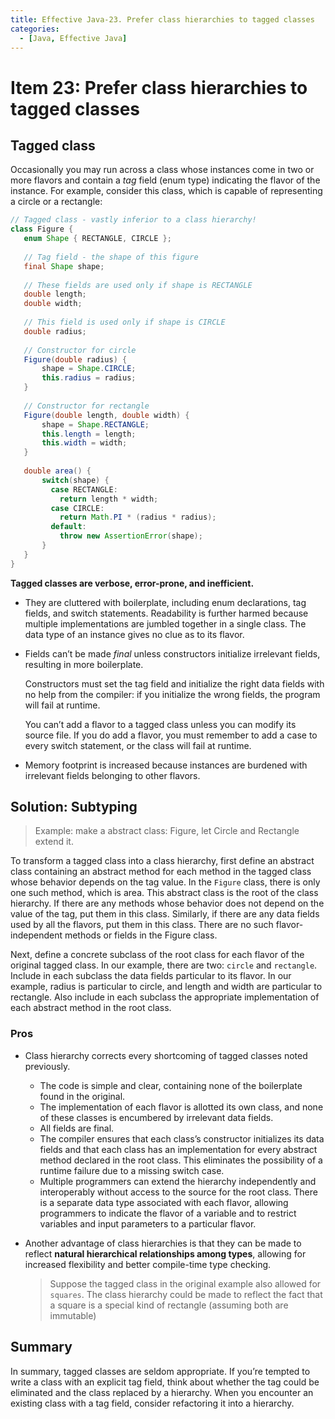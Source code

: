 ```yaml
---
title: Effective Java-23. Prefer class hierarchies to tagged classes
categories:
  - [Java, Effective Java]
---
```


# Item 23: Prefer class hierarchies to tagged classes

## Tagged class

Occasionally you may run across a class whose instances come in two or more flavors and contain a *tag* field (enum type) indicating the flavor of the instance. For example, consider this class, which is capable of representing a circle or a rectangle:

```java
// Tagged class - vastly inferior to a class hierarchy!
class Figure {
   enum Shape { RECTANGLE, CIRCLE };
  
   // Tag field - the shape of this figure
   final Shape shape;
  
   // These fields are used only if shape is RECTANGLE
   double length;
   double width;
  
   // This field is used only if shape is CIRCLE
   double radius;
  
   // Constructor for circle
   Figure(double radius) {
       shape = Shape.CIRCLE;
       this.radius = radius;
   }
  
   // Constructor for rectangle
   Figure(double length, double width) {
       shape = Shape.RECTANGLE;
       this.length = length;
       this.width = width;
   }
  
   double area() {
       switch(shape) {
         case RECTANGLE:
           return length * width;
         case CIRCLE:
           return Math.PI * (radius * radius);
         default:
           throw new AssertionError(shape);
       }
   }
}
```

**Tagged classes are verbose, error-prone, and inefficient.**

- They are cluttered with boilerplate, including enum declarations, tag fields, and switch statements. Readability is further harmed because multiple implementations are jumbled together in a single class. The data type of an instance gives no clue as to its flavor.

- Fields can’t be made *final* unless constructors initialize irrelevant fields, resulting in more boilerplate.

  Constructors must set the tag field and initialize the right data fields with no help from the compiler: if you initialize the wrong fields, the program will fail at runtime.

  You can’t add a flavor to a tagged class unless you can modify its source file. If you do add a flavor, you must remember to add a case to every switch statement, or the class will fail at runtime.

- Memory footprint is increased because instances are burdened with irrelevant fields belonging to other flavors.

## Solution: Subtyping

> Example: make a abstract class: Figure, let Circle and Rectangle extend it.

To transform a tagged class into a class hierarchy, first define an abstract class containing an abstract method for each method in the tagged class whose behavior depends on the tag value. In the `Figure` class, there is only one such method, which is area. This abstract class is the root of the class hierarchy. If there are any methods whose behavior does not depend on the value of the tag, put them in this class. Similarly, if there are any data fields used by all the flavors, put them in this class. There are no such flavor-independent methods or fields in the Figure class.

Next, define a concrete subclass of the root class for each flavor of the original tagged class. In our example, there are two: `circle` and `rectangle`. Include in each subclass the data fields particular to its flavor. In our example, radius is particular to circle, and length and width are particular to rectangle. Also include in each subclass the appropriate implementation of each abstract method in the root class.

### Pros

- Class hierarchy corrects every shortcoming of tagged classes noted previously.
  - The code is simple and clear, containing none of the boilerplate found in the original.
  - The implementation of each flavor is allotted its own class, and none of these classes is encumbered by irrelevant data fields.
  - All fields are final.
  - The compiler ensures that each class’s constructor initializes its data fields and that each class has an implementation for every abstract method declared in the root class. This eliminates the possibility of a runtime failure due to a missing switch case.
  - Multiple programmers can extend the hierarchy independently and interoperably without access to the source for the root class. There is a separate data type associated with each flavor, allowing programmers to indicate the flavor of a variable and to restrict variables and input parameters to a particular flavor.

- Another advantage of class hierarchies is that they can be made to reflect **natural hierarchical relationships among types**, allowing for increased flexibility and better compile-time type checking.

  > Suppose the tagged class in the original example also allowed for `squares`. The class hierarchy could be made to reflect the fact that a square is a special kind of rectangle (assuming both are immutable)

## Summary

In summary, tagged classes are seldom appropriate. If you’re tempted to write a class with an explicit tag field, think about whether the tag could be eliminated and the class replaced by a hierarchy. When you encounter an existing class with a tag field, consider refactoring it into a hierarchy.